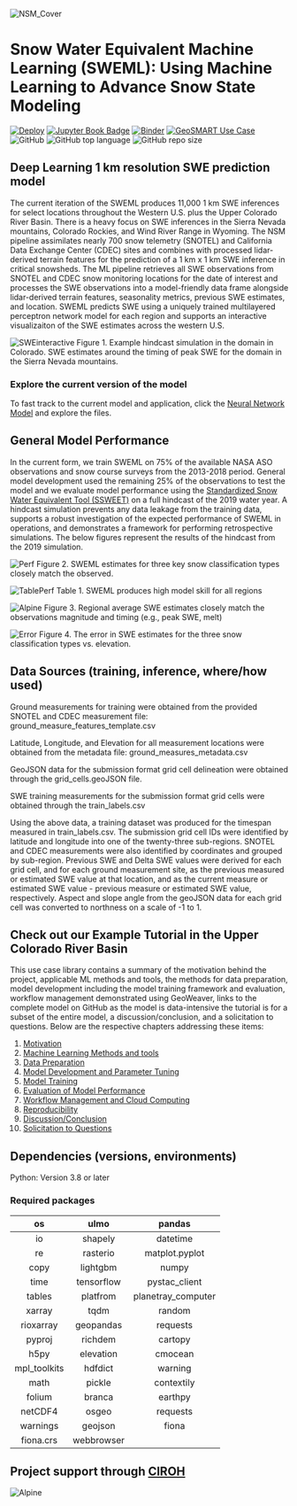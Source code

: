 ![NSM_Cover](https://github.com/CIROH-UA/SWEML/blob/main/Images/ML_SWE.jpg)

# Snow Water Equivalent Machine Learning (SWEML): Using Machine Learning to Advance Snow State Modeling

[![Deploy](https://github.com/geo-smart/use_case_template/actions/workflows/deploy.yaml/badge.svg)](https://github.com/geo-smart/use_case_template/actions/workflows/deploy.yaml)
[![Jupyter Book Badge](https://jupyterbook.org/badge.svg)](https://geo-smart.github.io/use_case_template)
[![Binder](https://mybinder.org/badge_logo.svg)](https://mybinder.org/v2/gh/geo-smart/use_case_template/HEAD?urlpath=lab)
[![GeoSMART Use Case](https://github.com/CIROH-UA/SWEML/blob/main/book/img/use_case_badge.svg)](https://geo-smart.github.io/usecases)
![GitHub](https://img.shields.io/github/license/whitelightning450/National-ML-Snow-Prediction-Mod?logo=GitHub&style=flat-square)
![GitHub top language](https://img.shields.io/github/languages/top/whitelightning450/National-ML-Snow-Prediction-Mod?logo=Jupyter&style=flat-square)
![GitHub repo size](https://img.shields.io/github/repo-size/whitelightning450/National-ML-Snow-Prediction-Mod?logo=Github&style=flat-square)

## Deep Learning 1 km resolution SWE prediction model
The current iteration of the SWEML produces 11,000 1 km SWE inferences for select locations throughout the Western U.S. plus the Upper Colorado River Basin.
There is a heavy focus on SWE inferences in the Sierra Nevada mountains, Colorado Rockies, and Wind River Range in Wyoming.
The NSM pipeline assimilates nearly 700 snow telemetry (SNOTEL) and California Data Exchange Center (CDEC) sites and combines with processed lidar-derived terrain features for the prediction of a 1 km x 1 km SWE inference in critical snowsheds.
The ML pipeline retrieves all SWE observations from SNOTEL and CDEC snow monitoring locations for the date of interest and processes the SWE observations into a model-friendly data frame alongside lidar-derived terrain features, seasonality metrics, previous SWE estimates, and location.
SWEML predicts SWE using a uniquely trained multilayered perceptron network model for each region and supports an interactive visualizaiton of the SWE estimates across the western U.S. 

![SWEinteractive](https://github.com/CIROH-UA/SWEML/blob/main/Images/SWE_2019.gif)
Figure 1. Example hindcast simulation in the domain in Colorado.
SWE estimates around the timing of peak SWE for the domain in the Sierra Nevada mountains.

### Explore the current version of the model
To fast track to the current model and application, click the [Neural Network Model](https://github.com/whitelightning450/SWEML/tree/main/Model/Neural_Network) and explore the files.


## General Model Performance
In the current form, we train SWEML on 75% of the available NASA ASO observations and snow course surveys from the 2013-2018 period. 
General model development used the remaining 25% of the observations to test the model and we evaluate model performance using the [Standardized Snow Water Equivalent Tool (SSWEET)](https://github.com/whitelightning450/Standardized-Snow-Water-Equivalent-Evaluation-Tool) on a full hindcast of the 2019 water year.
A hindcast simulation prevents any data leakage from the training data, supports a robust investigation of the expected performance of SWEML in operations, and demonstrates a framework for performing retrospective simulations.
The below figures represent the results of the hindcast from the 2019 simulation.

![Perf](./Images/Parity_Plot_All4_Hindcast.png)
Figure 2. SWEML estimates for three key snow classification types closely match the observed.

![TablePerf](./Images/ModelPerfTable.JPG)
Table 1. SWEML produces high model skill for all regions


![Alpine](./Images/Alpine.png)
Figure 3. Regional average SWE estimates closely match the observations magnitude and timing (e.g., peak SWE, melt)

![Error](./Images/ErrorVsElevation3_Hindcast.png)
Figure 4. The error in SWE estimates for the three snow classification types vs. elevation.


## Data Sources (training, inference, where/how used)
Ground measurements for training were obtained from the provided SNOTEL and CDEC measurement file: ground_measure_features_template.csv

Latitude, Longitude, and Elevation for all measurement locations were obtained from the metadata file: ground_measures_metadata.csv

GeoJSON data for the submission format grid cell delineation were obtained through the grid_cells.geoJSON file. 

SWE training measurements for the submission format grid cells were obtained through the train_labels.csv

Using the above data, a training dataset was produced for the timespan measured in train_labels.csv. 
The submission grid cell IDs were identified by latitude and longitude into one of the twenty-three sub-regions. SNOTEL and CDEC measurements were also identified by coordinates and grouped by sub-region. 
Previous SWE and Delta SWE values were derived for each grid cell, and for each ground measurement site, as the previous measured or estimated SWE value at that location, and as the current measure or estimated SWE value - previous measure or estimated SWE value, respectively. 
Aspect and slope angle from the geoJSON data for each grid cell was converted to northness on a scale of -1 to 1. 
 
 
## Check out our Example Tutorial in the Upper Colorado River Basin
 
This use case library contains a summary of the motivation behind the project, applicable ML methods and tools, the methods for data preparation, model development including the model training framework and evaluation, workflow management demonstrated using GeoWeaver, links to the complete model on GitHub as the model is data-intensive the tutorial is for a subset of the entire model, a discussion/conclusion, and a solicitation to questions.
Below are the respective chapters addressing these items:

1. [Motivation](./book/chapters/motivation.ipynb)
2. [Machine Learning Methods and tools](./book/chapters/methods.ipynb)
3. [Data Preparation](./book/chapters/data.ipynb)
4. [Model Development and Parameter Tuning](./book/chapters/development.ipynb)
5. [Model Training](./book/chapters/training.ipynb)
6. [Evaluation of Model Performance](./book/chapters/evaluation.ipynb)
7. [Workflow Management and Cloud Computing](./book/chapters/workflow.ipynb)
8. [Reproducibility](./book/chapters/reproducibility.ipynb)
9. [Discussion/Conclusion](./book/chapters/conclusion.ipynb)
10. [Solicitation to Questions](./book/chapters/questions.ipynb)


## Dependencies (versions, environments)
Python: Version 3.8 or later

### Required packages

| os           | ulmo       | pandas             |
|:-----------: | :--------: | :----------------: | 
| io           | shapely    | datetime           |
| re           | rasterio   | matplot.pyplot     |
| copy         | lightgbm   |  numpy             |
| time         | tensorflow |  pystac_client     |
| tables       | platfrom   | planetray_computer |
| xarray       | tqdm       | random             |
| rioxarray    | geopandas  | requests           |
| pyproj       | richdem    | cartopy            |
| h5py         | elevation  | cmocean            |
| mpl_toolkits | hdfdict    | warning            |
| math         | pickle     |  contextily        |
|folium        | branca     |  earthpy           | 
|netCDF4       | osgeo      | requests           |
| warnings     | geojson    | fiona              |
|fiona.crs     |webbrowser  |                    |




## Project support through [CIROH](https://ciroh.ua.edu/)
![Alpine](https://github.com/CIROH-UA/SWEML/blob/main/Images/CIROHsupport.png)
